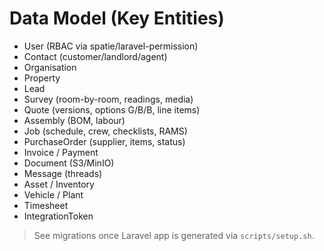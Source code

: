 # Data Model (Key Entities)

- User (RBAC via spatie/laravel-permission)
- Contact (customer/landlord/agent)
- Organisation
- Property
- Lead
- Survey (room-by-room, readings, media)
- Quote (versions, options G/B/B, line items)
- Assembly (BOM, labour)
- Job (schedule, crew, checklists, RAMS)
- PurchaseOrder (supplier, items, status)
- Invoice / Payment
- Document (S3/MinIO)
- Message (threads)
- Asset / Inventory
- Vehicle / Plant
- Timesheet
- IntegrationToken

> See migrations once Laravel app is generated via `scripts/setup.sh`.
